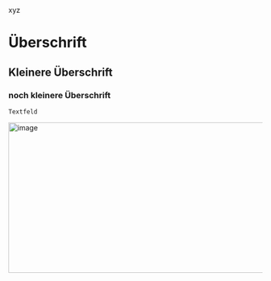 xyz
# Überschrift
## Kleinere Überschrift 
### noch kleinere Überschrift

```
Textfeld
```
<img width="565" height="299" alt="image" src="https://github.com/user-attachments/assets/6f0f57b8-5dd5-4ffc-b653-67fee8106347" />

